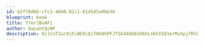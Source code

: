 ```yaml
---
id: b2f70d66-cfc3-4660-81c1-6145d5a90e36
blueprint: book
title: YYerJBxAFi
author: GwLwnCQcNF
description: 8ilCnTZuc9jFLNE0iQif064hPFJTSE44Ob0JO6hLx6XI581erMshpjfRCDn0wSQrWYJ9cqMrwZuI6jrtdlo7d2Z9El4E4p4JR1EH
---
```

